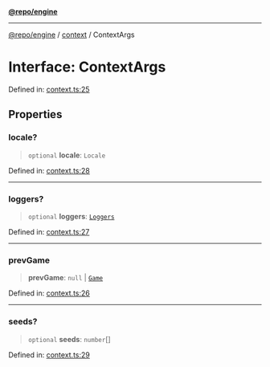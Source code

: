 [**@repo/engine**](../../README.md)

***

[@repo/engine](../../modules.md) / [context](../README.md) / ContextArgs

# Interface: ContextArgs

Defined in: [context.ts:25](https://github.com/alexqguo/drinking-board-game-v3/blob/423d7f07a24c1ecc390d54885c4978f1235ed349/packages/engine/src/context.ts#L25)

## Properties

### locale?

> `optional` **locale**: `Locale`

Defined in: [context.ts:28](https://github.com/alexqguo/drinking-board-game-v3/blob/423d7f07a24c1ecc390d54885c4978f1235ed349/packages/engine/src/context.ts#L28)

***

### loggers?

> `optional` **loggers**: [`Loggers`](Loggers.md)

Defined in: [context.ts:27](https://github.com/alexqguo/drinking-board-game-v3/blob/423d7f07a24c1ecc390d54885c4978f1235ed349/packages/engine/src/context.ts#L27)

***

### prevGame

> **prevGame**: `null` \| [`Game`](../../gamestate/type-aliases/Game.md)

Defined in: [context.ts:26](https://github.com/alexqguo/drinking-board-game-v3/blob/423d7f07a24c1ecc390d54885c4978f1235ed349/packages/engine/src/context.ts#L26)

***

### seeds?

> `optional` **seeds**: `number`[]

Defined in: [context.ts:29](https://github.com/alexqguo/drinking-board-game-v3/blob/423d7f07a24c1ecc390d54885c4978f1235ed349/packages/engine/src/context.ts#L29)
